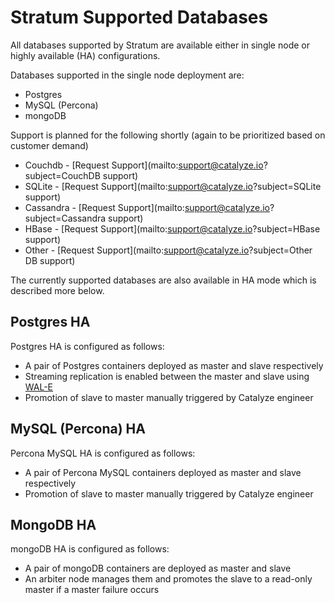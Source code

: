 # Stratum Supported Databases

All databases supported by Stratum are available either in single node or highly available (HA) configurations.

Databases supported in the single node deployment are:
- Postgres
- MySQL (Percona)
- mongoDB

Support is planned for the following shortly (again to be prioritized based on customer demand)
- Couchdb - [Request Support](mailto:support@catalyze.io?subject=CouchDB support)
- SQLite - [Request Support](mailto:support@catalyze.io?subject=SQLite support)
- Cassandra - [Request Support](mailto:support@catalyze.io?subject=Cassandra support)
- HBase - [Request Support](mailto:support@catalyze.io?subject=HBase support)
- Other - [Request Support](mailto:support@catalyze.io?subject=Other DB support)

The currently supported databases are also available in HA mode which is described more below.

## Postgres HA
Postgres HA is configured as follows:
- A pair of Postgres containers deployed as master and slave respectively
- Streaming replication is enabled between the master and slave using [WAL-E](https://github.com/wal-e/wal-e)
- Promotion of slave to master manually triggered by Catalyze engineer

## MySQL (Percona) HA
Percona MySQL HA is configured as follows:
- A pair of Percona MySQL containers deployed as master and slave respectively
- Promotion of slave to master manually triggered by Catalyze engineer

## MongoDB HA
mongoDB HA is configured as follows:
- A pair of mongoDB containers are deployed as master and slave
- An arbiter node manages them and promotes the slave to a read-only master if a master failure occurs
